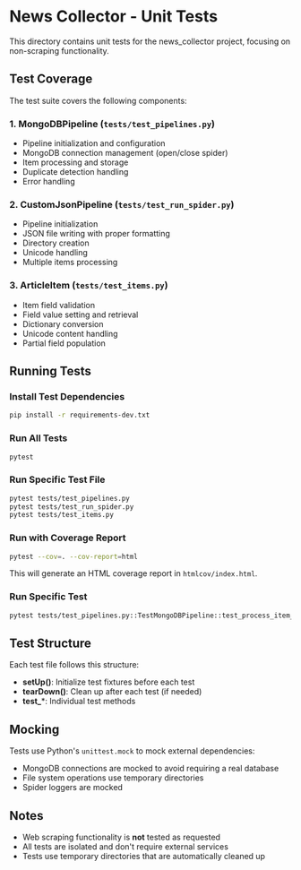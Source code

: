 # News Collector - Unit Tests

This directory contains unit tests for the news_collector project, focusing on non-scraping functionality.

## Test Coverage

The test suite covers the following components:

### 1. **MongoDBPipeline** (`tests/test_pipelines.py`)
- Pipeline initialization and configuration
- MongoDB connection management (open/close spider)
- Item processing and storage
- Duplicate detection handling
- Error handling

### 2. **CustomJsonPipeline** (`tests/test_run_spider.py`)
- Pipeline initialization
- JSON file writing with proper formatting
- Directory creation
- Unicode handling
- Multiple items processing

### 3. **ArticleItem** (`tests/test_items.py`)
- Item field validation
- Field value setting and retrieval
- Dictionary conversion
- Unicode content handling
- Partial field population

## Running Tests

### Install Test Dependencies

```bash
pip install -r requirements-dev.txt
```

### Run All Tests

```bash
pytest
```

### Run Specific Test File

```bash
pytest tests/test_pipelines.py
pytest tests/test_run_spider.py
pytest tests/test_items.py
```

### Run with Coverage Report

```bash
pytest --cov=. --cov-report=html
```

This will generate an HTML coverage report in `htmlcov/index.html`.

### Run Specific Test

```bash
pytest tests/test_pipelines.py::TestMongoDBPipeline::test_process_item_success
```

## Test Structure

Each test file follows this structure:

- **setUp()**: Initialize test fixtures before each test
- **tearDown()**: Clean up after each test (if needed)
- **test_***: Individual test methods

## Mocking

Tests use Python's `unittest.mock` to mock external dependencies:
- MongoDB connections are mocked to avoid requiring a real database
- File system operations use temporary directories
- Spider loggers are mocked

## Notes

- Web scraping functionality is **not** tested as requested
- All tests are isolated and don't require external services
- Tests use temporary directories that are automatically cleaned up
